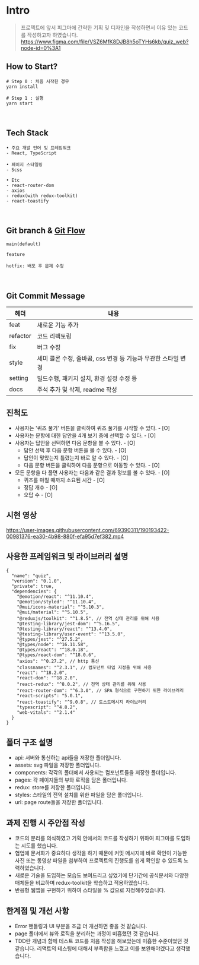 # Intro

> 프로젝트에 앞서 피그마에 간략한 기획 및 디자인을 작성하면서 이유 있는 코드를 작성하고자 하였습니다.
> https://www.figma.com/file/VSZ6MfK8DJB8h5oTYHs6kb/quiz_web?node-id=0%3A1

## How to Start?

```
# Step 0 : 처음 시작한 경우
yarn install

# Step 1 : 실행
yarn start
```

<br/>

## Tech Stack

```
• 주요 개발 언어 및 프레임워크
- React, TypeScript

• 페이지 스타일링
- Scss

• Etc
- react-router-dom
- axios
- redux(with redux-toolkit)
- react-toastify
```

<br/>

## Git branch & [Git Flow](https://techblog.woowahan.com/2553/)

```
main(default)

feature

hotfix: 배포 후 문제 수정
```

<br/>

## Git Commit Message

| 헤더     | 내용                                                          |
| -------- | ------------------------------------------------------------- |
| feat     | 새로운 기능 추가                                              |
| refactor | 코드 리팩토링                                                 |
| fix      | 버그 수정                                                     |
| style    | 세미 콜론 수정, 줄바꿈, css 변경 등 기능과 무관한 스타일 변경 |
| setting  | 빌드수행, 패키지 설치, 환경 설정 수정 등                      |
| docs     | 주석 추가 및 삭제, readme 작성                                |

## 진척도

- 사용자는 '퀴즈 풀기' 버튼을 클릭하여 퀴즈 풀기를 시작할 수 있다. - [O]
- 사용자는 문항에 대한 답안을 4개 보기 중에 선택할 수 있다. - [O]
- 사용자는 답안을 선택하면 다음 문항을 볼 수 있다. - [O]
  - 답안 선택 후 다음 문항 버튼을 볼 수 있다. - [O]
  - 답안이 맞았는지 틀렸는지 바로 알 수 있다. - [O]
  - 다음 문항 버튼을 클릭하여 다음 문항으로 이동할 수 있다. - [O]
- 모든 문항을 다 풀면 사용자는 다음과 같은 결과 정보를 볼 수 있다. - [O]
  - 퀴즈를 마칠 때까지 소요된 시간 - [O]
  - 정답 개수 - [O]
  - 오답 수 - [O]

## 시현 영상

https://user-images.githubusercontent.com/69390311/190193422-00981376-ea30-4b98-880f-efa95d7ef382.mp4

## 사용한 프레임워크 및 라이브러리 설명

```
{
  "name": "quiz",
  "version": "0.1.0",
  "private": true,
  "dependencies": {
    "@emotion/react": "^11.10.4",
    "@emotion/styled": "^11.10.4",
    "@mui/icons-material": "^5.10.3",
    "@mui/material": "^5.10.5",
    "@reduxjs/toolkit": "^1.8.5", // 전역 상태 관리를 위해 사용
    "@testing-library/jest-dom": "^5.16.5",
    "@testing-library/react": "^13.4.0",
    "@testing-library/user-event": "^13.5.0",
    "@types/jest": "^27.5.2",
    "@types/node": "^16.11.58",
    "@types/react": "^18.0.18",
    "@types/react-dom": "^18.0.6",
    "axios": "^0.27.2", // http 통신
    "classnames": "^2.3.1", // 컴포넌트 타입 지정을 위해 사용
    "react": "^18.2.0",
    "react-dom": "^18.2.0",
    "react-redux": "^8.0.2", // 전역 상태 관리를 위해 사용
    "react-router-dom": "^6.3.0", // SPA 형식으로 구현하기 위한 라이브러리
    "react-scripts": "5.0.1",
    "react-toastify": "^9.0.8", // 토스트메시지 라이브러리
    "typescript": "^4.8.2",
    "web-vitals": "^2.1.4"
  }
}
```

## 폴더 구조 설명

- api: 서버와 통신하는 api들을 저장한 폴더입니다.
- assets: svg 파일을 저장한 폴더입니다.
- components: 각각의 폴더에서 사용되는 컴포넌트들을 저장한 폴더입니다.
- pages: 각 페이지들의 뷰와 로직을 담은 폴더입니다.
- redux: store를 저장한 폴더입니다.
- styles: 스타일의 전역 설치를 위한 파일을 담은 폴더입니다.
- url: page route들을 저장한 폴더입니다.

## 과제 진행 시 주안점 작성

- 코드의 분리를 의식하였고 기획 안에서의 코드를 작성하기 위하여 피그마를 도입하는 시도를 했습니다.
- 협업에 문서화가 중요하다 생각을 하기 때문에 커밋 메시지에 바로 확인이 가능한 사진 또는 동영상 파일을 첨부하여 프로젝트의 진행도를 쉽게 확인할 수 있도록 노력하였습니다.
- 새로운 기술을 도입하는 모습도 보여드리고 싶었기에 단기간에 공식문서와 다양한 매체들을 비교하며 redux-toolkit을 학습하고 적용하였습니다.
- 반응형 웹앱을 구현하기 위하여 스타일을 % 값으로 지정해주었습니다.

## 한계점 및 개선 사항

- Error 핸들링과 UI 부분을 조금 더 개선하면 좋을 것 같습니다.
- page 폴더에서 뷰와 로직을 분리하는 과정이 미흡했던 것 같습니다.
- TDD란 개념과 함께 테스트 코드를 처음 작성을 해보았는데 미흡한 수준이었던 것 같습니다. 리액트의 테스팅에 대해서 부족함을 느꼈고 이를 보완해야겠다고 생각했습니다.
